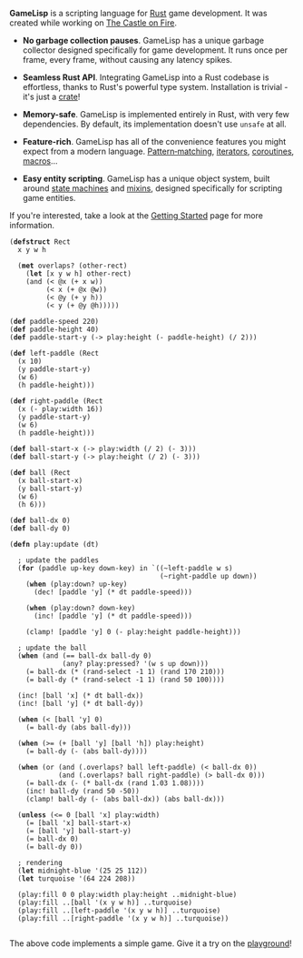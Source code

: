 **GameLisp** is a scripting language for [Rust](https://rust-lang.org) game development. It was 
created while working on [The&nbsp;Castle&nbsp;on&nbsp;Fire](tcof/).

- **No garbage collection pauses**. GameLisp has a unique garbage collector designed specifically 
  for game development. It&nbsp;runs once per frame, every frame, without causing any latency 
  spikes.

- **Seamless Rust API**. Integrating GameLisp into a Rust codebase is effortless, thanks to
  Rust's powerful type system. Installation is trivial - it's just a 
  [crate](https://crates.io/crates/glsp/)!

- **Memory-safe**. GameLisp is implemented entirely in Rust, with very few dependencies. 
  By&nbsp;default, its implementation doesn't use `unsafe` at all.

- **Feature-rich**. GameLisp has all of the convenience features you might expect from&nbsp;a 
  modern language. [Pattern&#8209;matching](reference/patterns.html), 
  [iterators](reference/iterators.html), [coroutines](reference/coroutines.html), 
  [macros](reference/macros.html)...

- **Easy entity scripting**. GameLisp has a unique object system, built around 
  [state&nbsp;machines](reference/state-machines.html) and [mixins](reference/code-reuse.html),
  designed specifically for scripting game entities.

If you're interested, take a look at the [Getting Started](reference/overview.html) page for 
more information.

<pre><code>(<b>defstruct</b> Rect
  x y w h

  (<b>met</b> overlaps? (other-rect)
    (<b>let</b> [x y w h] other-rect)
    (and (< @x (+ x w))
         (< x (+ @x @w))
         (< @y (+ y h))
         (< y (+ @y @h)))))

(<b>def</b> paddle-speed 220)
(<b>def</b> paddle-height 40)
(<b>def</b> paddle-start-y (-> play:height (- paddle-height) (/ 2)))

(<b>def</b> left-paddle (Rect
  (x 10)
  (y paddle-start-y)
  (w 6)
  (h paddle-height)))

(<b>def</b> right-paddle (Rect
  (x (- play:width 16)) 
  (y paddle-start-y)
  (w 6)
  (h paddle-height)))

(<b>def</b> ball-start-x (-> play:width (/ 2) (- 3)))
(<b>def</b> ball-start-y (-> play:height (/ 2) (- 3)))

(<b>def</b> ball (Rect
  (x ball-start-x)
  (y ball-start-y)
  (w 6)
  (h 6)))

(<b>def</b> ball-dx 0)
(<b>def</b> ball-dy 0)

(<b>defn</b> play:update (dt)

  ; update the paddles
  (<b>for</b> (paddle up-key down-key) in `((~left-paddle w s)
                                     (~right-paddle up down))
    (<b>when</b> (play:down? up-key)
      (dec! [paddle 'y] (* dt paddle-speed)))

    (<b>when</b> (play:down? down-key)
      (inc! [paddle 'y] (* dt paddle-speed)))

    (clamp! [paddle 'y] 0 (- play:height paddle-height)))

  ; update the ball
  (<b>when</b> (and (== ball-dx ball-dy 0)
             (any? play:pressed? '(w s up down)))
    (= ball-dx (* (rand-select -1 1) (rand 170 210)))
    (= ball-dy (* (rand-select -1 1) (rand 50 100))))

  (inc! [ball 'x] (* dt ball-dx))
  (inc! [ball 'y] (* dt ball-dy))

  (<b>when</b> (< [ball 'y] 0)
    (= ball-dy (abs ball-dy)))

  (<b>when</b> (>= (+ [ball 'y] [ball 'h]) play:height)
    (= ball-dy (- (abs ball-dy))))

  (<b>when</b> (or (and (.overlaps? ball left-paddle) (< ball-dx 0))
            (and (.overlaps? ball right-paddle) (> ball-dx 0)))
    (= ball-dx (- (* ball-dx (rand 1.03 1.08))))
    (inc! ball-dy (rand 50 -50))
    (clamp! ball-dy (- (abs ball-dx)) (abs ball-dx)))

  (<b>unless</b> (<= 0 [ball 'x] play:width)
    (= [ball 'x] ball-start-x)
    (= [ball 'y] ball-start-y)
    (= ball-dx 0)
    (= ball-dy 0))

  ; rendering
  (<b>let</b> midnight-blue '(25 25 112))
  (<b>let</b> turquoise '(64 224 208))

  (play:fill 0 0 play:width play:height ..midnight-blue)
  (play:fill ..[ball '(x y w h)] ..turquoise)
  (play:fill ..[left-paddle '(x y w h)] ..turquoise)
  (play:fill ..[right-paddle '(x y w h)] ..turquoise))

</code></pre>

The above code implements a simple game. Give it a try on the [playground](playground/#tennis)!
